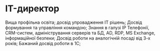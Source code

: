# IT-директор
Вища профільна освіта; досвід упровадження IT рішень; Досвід формування та управління командою; Знання в галузі IP Телефонії, CRM-систем, адміністрування серверів та БД, AD, RDP, MS Exchange, інформаційної безпеки; Досвід роботи на аналогічній посаді від 3-х років; Бажаний досвід роботи в 1С;
